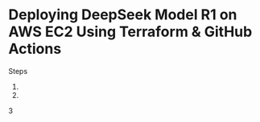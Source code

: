 # **Deploying DeepSeek Model R1 on AWS EC2 Using Terraform & GitHub Actions**

Steps 

1. 

2.

3

#